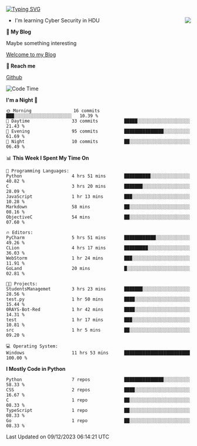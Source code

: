 [![Typing SVG](https://readme-typing-svg.herokuapp.com?font=Fira+Code&pause=1000&random=false&width=450&height=60&lines=Hello+%F0%9F%91%8B%F0%9F%8F%BB;I'm+JBNRZ)](https://git.io/typing-svg)

<a href="#">
  <img align="right" src="https://github-readme-stats.vercel.app/api?username=JBNRZ&show_icons=true&bg_color=15,f2f7fd,E0EAFC" />
</a>

- I'm learning Cyber Security in HDU

 **🌱 My Blog**

Maybe something interesting

[Welcome to my Blog](https://jbnrz.com.cn/)

 **💬 Reach me** 

[Github](https://github.com/JBNRZ)


<!--START_SECTION:waka-->
![Code Time](http://img.shields.io/badge/Code%20Time-156%20hrs%2037%20mins-blue)

**I'm a Night 🦉** 

```text
🌞 Morning                16 commits          ███░░░░░░░░░░░░░░░░░░░░░░   10.39 % 
🌆 Daytime                33 commits          █████░░░░░░░░░░░░░░░░░░░░   21.43 % 
🌃 Evening                95 commits          ███████████████░░░░░░░░░░   61.69 % 
🌙 Night                  10 commits          ██░░░░░░░░░░░░░░░░░░░░░░░   06.49 % 
```


📊 **This Week I Spent My Time On** 

```text
💬 Programming Languages: 
Python                   4 hrs 51 mins       ██████████░░░░░░░░░░░░░░░   40.82 % 
C                        3 hrs 20 mins       ███████░░░░░░░░░░░░░░░░░░   28.09 % 
JavaScript               1 hr 13 mins        ███░░░░░░░░░░░░░░░░░░░░░░   10.28 % 
Markdown                 58 mins             ██░░░░░░░░░░░░░░░░░░░░░░░   08.16 % 
ObjectiveC               54 mins             ██░░░░░░░░░░░░░░░░░░░░░░░   07.60 % 

🔥 Editors: 
PyCharm                  5 hrs 51 mins       ████████████░░░░░░░░░░░░░   49.26 % 
CLion                    4 hrs 17 mins       █████████░░░░░░░░░░░░░░░░   36.03 % 
WebStorm                 1 hr 24 mins        ███░░░░░░░░░░░░░░░░░░░░░░   11.91 % 
GoLand                   20 mins             █░░░░░░░░░░░░░░░░░░░░░░░░   02.81 % 

🐱‍💻 Projects: 
StudentsManagemet        3 hrs 23 mins       ███████░░░░░░░░░░░░░░░░░░   28.56 % 
test.py                  1 hr 50 mins        ████░░░░░░░░░░░░░░░░░░░░░   15.44 % 
0RAYS-Bot-Red            1 hr 42 mins        ████░░░░░░░░░░░░░░░░░░░░░   14.31 % 
test                     1 hr 17 mins        ███░░░░░░░░░░░░░░░░░░░░░░   10.81 % 
src                      1 hr 5 mins         ██░░░░░░░░░░░░░░░░░░░░░░░   09.20 % 

💻 Operating System: 
Windows                  11 hrs 53 mins      █████████████████████████   100.00 % 
```

**I Mostly Code in Python** 

```text
Python                   7 repos             ███████████████░░░░░░░░░░   58.33 % 
CSS                      2 repos             ████░░░░░░░░░░░░░░░░░░░░░   16.67 % 
C                        1 repo              ██░░░░░░░░░░░░░░░░░░░░░░░   08.33 % 
TypeScript               1 repo              ██░░░░░░░░░░░░░░░░░░░░░░░   08.33 % 
Go                       1 repo              ██░░░░░░░░░░░░░░░░░░░░░░░   08.33 % 
```




 Last Updated on 09/12/2023 06:14:21 UTC
<!--END_SECTION:waka-->

